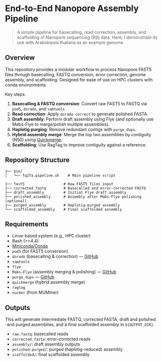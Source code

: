 # End-to-End Nanopore Assembly Pipeline

> A  simple pipeline for basecalling, read correction, assembly, and scaffolding of Nanopore sequencing (R9) data. Here, I demonstrate its use with Arabidopsis thaliana as an example genome.

## Overview

This repository provides a modular workflow to process Nanopore FAST5 files through basecalling, FASTQ conversion, error correction, genome assembly, and scaffolding. Designed for ease of use on HPC clusters with conda environments.

Key steps:
1. **Basecalling & FASTQ conversion**: Convert raw FAST5 to FASTQ via `pod5`, `dorado`, and `samtools`.  
2. **Read correction**: Apply `dorado correct` to generate polished FASTA.  
3. **Draft assembly**: Perform draft assembly using Flye (and optionally use Mabs-Flye to merge/polish multiple assemblies).  
4. **Haplotig purging**: Remove redundant contigs with `purge_dups`.  
5. **Hybrid assembly merge**: Merge the top two assemblies by contiguity (N50) using [Quickmerge](https://github.com/mahulchak/quickmerge).  
6. **Scaffolding**: Use RagTag to improve contiguity against a reference.


## Repository Structure

```plaintext
├── bin/
│   └── fq2fa.pipeline.sh    # Main pipeline script

├── fast5                  # Raw FAST5 files input
├── corrected_fastq        # Basecalled and error-corrected FASTQ
├── draft_assembly         # Initial Flye draft assembly
├── polished_assembly      # Assembly after Mabs-Flye polishing (optional)
├── purged_assembly        # Haplotig-purged assembly
└── scaffolded_assembly    # Final scaffolded assembly
```

## Requirements

- Linux-based system (e.g., HPC cluster)  
- Bash (>=4.4)  
- [Miniconda/Conda](https://docs.conda.io/)  
- `pod5` (for FAST5 conversion)  
- `dorado` (basecalling & correction) — [GitHub](https://github.com/nanoporetech/dorado)  
- `samtools`  
- `flye`  
- `Mabs-Flye` (assembly merging & polishing) — [GitHub](https://github.com/shelkmike/Mabs)  
- `purge_dups` — [GitHub](https://github.com/dfguan/purge_dups)
- `quickmerge` (hybrid assembly merge)
- `ragtag`  
- `nucmer` (from MUMmer)  



## Outputs
This will generate intermediate FASTQ, corrected FASTA, draft and polished -and purged assemblies, and a final scaffolded assembly in `${OUTPUT_DIR}`.
* `raw.fastq`: basecalled reads
* `corrected.fasta`: error-corrected reads
* `assembly/`: draft assembly outputs
* `polished-purged/`: purged (haplotig-reduced) assembly
* `scaffolded/`: final scaffolded assembly

